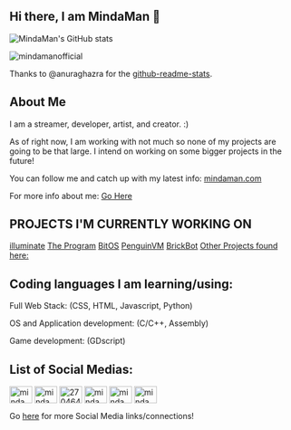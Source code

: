 ## Hi there, I am MindaMan 👋

![MindaMan's GitHub stats](https://github-readme-stats.vercel.app/api?username=mindamanofficial&show_icons=true&theme=dark)
<p><img align="center" src="https://github-readme-streak-stats.herokuapp.com/?user=mindamanofficial&theme=dark" alt="mindamanofficial" /></p>

Thanks to @anuraghazra for the [github-readme-stats]([url](https://github.com/anuraghazra/github-readme-stats)).

About Me
--------
I am a streamer, developer, artist, and creator. :)

As of right now, I am working with not much so none of my projects are going to be that large. 
I intend on working on some bigger projects in the future!

You can follow me and catch up with my latest info: [mindaman.com](https://mindaman.com)

For more info about me: [Go Here](https://mindaman.com/about)


**PROJECTS I'M CURRENTLY WORKING ON**
--------
[illuminate](https://mindaman.com/illuminate)
[The Program](https://mindaman.com/projects/theprogram)
[BitOS](https://mindaman.com/projects/bitos)
[PenguinVM](https://mindaman.com/projects/penguinvm)
[BrickBot](https://mindaman.com/projects/brickbot)
[Other Projects found here:](https://mindaman.com/projects)


Coding languages I am learning/using:
--------
Full Web Stack: (CSS, HTML, Javascript, Python)

OS and Application development: (C/C++, Assembly)

Game development: (GDscript)

List of Social Medias:
---------
<p align="left">
<a href="https://dev.to/mindaman" target="blank"><img align="center" src="https://raw.githubusercontent.com/rahuldkjain/github-profile-readme-generator/master/src/images/icons/Social/devto.svg" alt="mindaman" height="30" width="40" /></a>
<a href="https://twitter.com/mindamanreal" target="blank"><img align="center" src="https://raw.githubusercontent.com/rahuldkjain/github-profile-readme-generator/master/src/images/icons/Social/twitter.svg" alt="mindamanreal" height="30" width="40" /></a>
<a href="https://stackoverflow.com/users/27046402" target="blank"><img align="center" src="https://raw.githubusercontent.com/rahuldkjain/github-profile-readme-generator/master/src/images/icons/Social/stack-overflow.svg" alt="27046402" height="30" width="40" /></a>
<a href="https://instagram.com/mindamanreal" target="blank"><img align="center" src="https://raw.githubusercontent.com/rahuldkjain/github-profile-readme-generator/master/src/images/icons/Social/instagram.svg" alt="mindamanreal" height="30" width="40" /></a>
<a href="https://www.youtube.com/c/mindaman" target="blank"><img align="center" src="https://raw.githubusercontent.com/rahuldkjain/github-profile-readme-generator/master/src/images/icons/Social/youtube.svg" alt="mindaman" height="30" width="40" /></a>
<a href="https://www.leetcode.com/mindaman" target="blank"><img align="center" src="https://raw.githubusercontent.com/rahuldkjain/github-profile-readme-generator/master/src/images/icons/Social/leet-code.svg" alt="mindaman" height="30" width="40" /></a>
</p>

Go [here](https://mindaman.com/social) for more Social Media links/connections!

